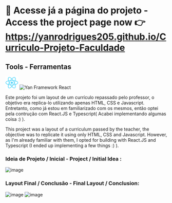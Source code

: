 #  🤝 Acesse já a página do projeto - Access the project page now 👉 https://yanrodrigues205.github.io/Curriculo-Projeto-Faculdade

## Tools - Ferramentas
 <img alt='Yan Framework React' aling='center' width='40' heigth='40' src='https://raw.githubusercontent.com/devicons/devicon/master/icons/react/react-original.svg' class='language     React'>
 <img alt='Yan Framework React' aling='center' width='40' heigth='40' src='http://www.w3.org/2000/svg' class='language     React'>



Este projeto foi um layout de um currículo repassado pelo professor, o objetivo era replica-lo utilizando apenas HTML, CSS e Javascript. Entretanto, como já estou em familiarizado com os mesmos, então optei pela contrução com React.JS e Typescript( Acabei implementando algumas coisa :) ).

This project was a layout of a curriculum passed by the teacher, the objective was to replicate it using only HTML, CSS and Javascript. However, as I'm already familiar with them, I opted for building with React.JS and Typescript (I ended up implementing a few things :) ).


### Ideia de Projeto / Inicial - Project / Initial Idea :
![image](https://user-images.githubusercontent.com/92941649/226728901-c3335fa2-4f81-4b4c-a23c-ccfe6f134643.png)


### Layout Final / Conclusão - Final Layout / Conclusion:
![image](https://user-images.githubusercontent.com/92941649/226732362-a2d981cc-f6ad-4a92-9e0c-665b9046b5f9.png)
![image](https://user-images.githubusercontent.com/92941649/226732501-25faac24-9d1b-4dec-8161-278bd799c6d3.png)
